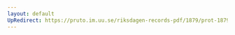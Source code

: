 ```yaml
---
layout: default
UpRedirect: https://pruto.im.uu.se/riksdagen-records-pdf/1879/prot-1879--fk--028/prot-1879--fk--028_019.pdf
---
```

